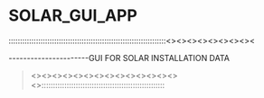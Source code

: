 # SOLAR_GUI_APP
:::::::::::::::::::::::::::::::::::::::::::::::::::::::::::::::::::::<><><><><><><><><

----------------------GUI FOR SOLAR INSTALLATION DATA

><><><><><><><><><><><><><><><>::::::::::::::::::::::::::::::::::::::::::::::::::::::

